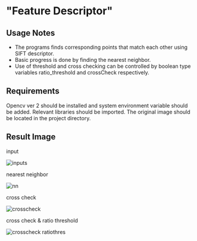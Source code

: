 <h1>"Feature Descriptor"</h1>

<h2>Usage Notes</h2>


- The programs finds corresponding points that match each other using SIFT descriptor.
- Basic progress is done by finding the nearest neighbor.
- Use of threshold and cross checking can be controlled by boolean type variables ratio_threshold and crossCheck respectively.

<h2>Requirements</h2>

Opencv ver 2 should be installed and system environment variable should be added.
Relevant libraries should be imported.
The original image should be located in the project directory.

<h2>Result Image</h2>

input

![inputs](https://user-images.githubusercontent.com/36324014/50730122-03981100-1189-11e9-8a95-96ed8694b190.JPG)

nearest neighbor

![nn](https://user-images.githubusercontent.com/36324014/50730123-0d217900-1189-11e9-93b4-037a71e0f657.JPG)

cross check

![crosscheck](https://user-images.githubusercontent.com/36324014/50730129-19a5d180-1189-11e9-80a4-91dbed4c57ad.JPG)

cross check & ratio threshold

![crosscheck ratiothres](https://user-images.githubusercontent.com/36324014/50730135-2b877480-1189-11e9-8718-cf714aff8512.JPG)
